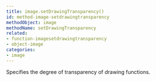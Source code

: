 ```yaml
---
title: image.setDrawingTransparency()
id: method-image-setdrawingtransparency
methodObject: image
methodName: setDrawingTransparency
related:
- function-imagesetdrawingtransparency
- object-image
categories:
- image
---
```


Specifies the degree of transparency of drawing functions.
